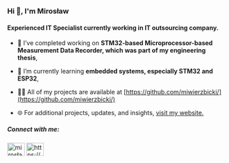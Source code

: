 <h3>Hi 👋, I'm Mirosław</h1>
<h4>Experienced IT Specialist currently working in IT outsourcing company.</h3>

- 🔭 I’ve completed working on **STM32-based Microprocessor-based Measurement Data Recorder, which was part of my engineering thesis**,

- 🌱 I’m currently learning **embedded systems, especially STM32 and ESP32**,

- 👨‍💻 All of my projects are available at [https://github.com/miwierzbicki/](https://github.com/miwierzbicki/)

- 🌐 For additional projects, updates, and insights, [visit my website.](https://miroslaw.me) 

<h5 align="left">Connect with me:</h3>
<p align="left">
<a href="https://linkedin.com/in/mirosław-wierzbicki-67b87a230" target="blank"><img align="center" src="https://raw.githubusercontent.com/rahuldkjain/github-profile-readme-generator/master/src/images/icons/Social/linked-in-alt.svg" alt="mirosław-wierzbicki-67b87a230" height="30" width="40" /></a>
<a href="https://miroslaw.me" target="blank"><img align="center" src="https://i.imgur.com/llu1FQd.png" alt="https://miroslaw.me" height="30" width="40" /></a>
</p>

